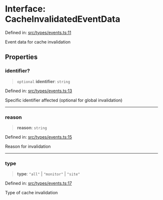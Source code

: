 # Interface: CacheInvalidatedEventData

Defined in: [src/types/events.ts:11](https://github.com/Nick2bad4u/Uptime-Watcher/blob/dca5483e793478722cd3e6e125cafcec5fc771f0/src/types/events.ts#L11)

Event data for cache invalidation

## Properties

### identifier?

> `optional` **identifier**: `string`

Defined in: [src/types/events.ts:13](https://github.com/Nick2bad4u/Uptime-Watcher/blob/dca5483e793478722cd3e6e125cafcec5fc771f0/src/types/events.ts#L13)

Specific identifier affected (optional for global invalidation)

***

### reason

> **reason**: `string`

Defined in: [src/types/events.ts:15](https://github.com/Nick2bad4u/Uptime-Watcher/blob/dca5483e793478722cd3e6e125cafcec5fc771f0/src/types/events.ts#L15)

Reason for invalidation

***

### type

> **type**: `"all"` \| `"monitor"` \| `"site"`

Defined in: [src/types/events.ts:17](https://github.com/Nick2bad4u/Uptime-Watcher/blob/dca5483e793478722cd3e6e125cafcec5fc771f0/src/types/events.ts#L17)

Type of cache invalidation
